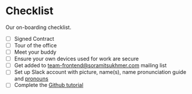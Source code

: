 # Checklist

Our on-boarding checklist.

- [ ] Signed Contract
- [ ] Tour of the office
- [ ] Meet your buddy
- [ ] Ensure your own devices used for work are secure
- [ ] Get added to team-frontend@soramitsukhmer.com mailing list
- [ ] Set up Slack account with picture, name(s), name pronunciation guide and [pronouns](https://www.mypronouns.org/)
- [ ] Complete the [Github tutorial](https://guides.github.com/activities/hello-world/)
